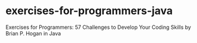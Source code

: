 # exercises-for-programmers-java
Exercises for Programmers: 57 Challenges to Develop Your Coding Skills by Brian P. Hogan in Java
